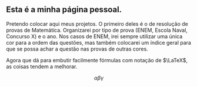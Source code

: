 ## Esta é a minha página pessoal.

Pretendo colocar aqui meus projetos. O primeiro deles é o de resolução de provas de Matemática. Organizarei por tipo de prova (ENEM, Escola Naval, Concurso X) e o ano.
Nos casos de ENEM, irei sempre utilizar uma única cor para a ordem das questões, mas também colocarei um índice geral para que se possa achar a questão nas provas de outras cores.

Agora que dá para embutir facilmente fórmulas com notação de $\LaTeX$, as coisas tendem a melhorar.

$$\alpha \beta \gamma$$
